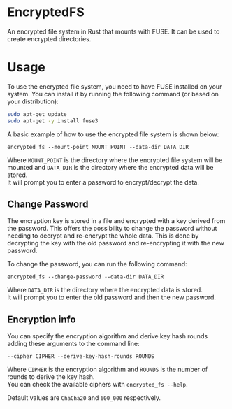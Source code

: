 # EncryptedFS
An encrypted file system in Rust that mounts with FUSE. It can be used to create encrypted directories.

# Usage

To use the encrypted file system, you need to have FUSE installed on your system. You can install it by running the following command (or based on your distribution):

```bash
sudo apt-get update
sudo apt-get -y install fuse3
```
A basic example of how to use the encrypted file system is shown below:

```
encrypted_fs --mount-point MOUNT_POINT --data-dir DATA_DIR
```
Where `MOUNT_POINT` is the directory where the encrypted file system will be mounted and `DATA_DIR` is the directory where the encrypted data will be stored.\
It will prompt you to enter a password to encrypt/decrypt the data.

## Change Password
The encryption key is stored in a file and encrypted with a key derived from the password.
This offers the possibility to change the password without needing to decrypt and re-encrypt the whole data.
This is done by decrypting the key with the old password and re-encrypting it with the new password.

To change the password, you can run the following command:
```
encrypted_fs --change-password --data-dir DATA_DIR
```
Where `DATA_DIR` is the directory where the encrypted data is stored.\
It will prompt you to enter the old password and then the new password.

## Encryption info
You can specify the encryption algorithm and derive key hash rounds adding these arguments to the command line:

```
--cipher CIPHER --derive-key-hash-rounds ROUNDS
```
Where `CIPHER` is the encryption algorithm and `ROUNDS` is the number of rounds to derive the key hash.\
You can check the available ciphers with `encrypted_fs --help`.

Default values are `ChaCha20` and `600_000` respectively.

